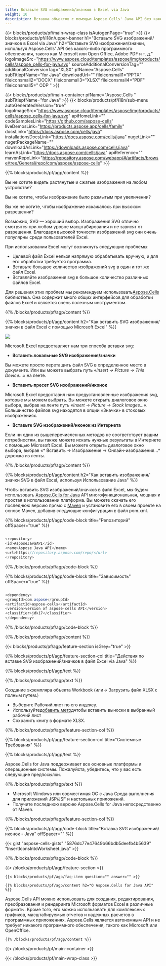 ```yaml
---
title: Вставьте SVG изображений/значков в Excel via Java
weight: 10
description: Вставка объектов с помощью Aspose.Cells' Java API без какого-либо программного обеспечения, такого как Microsoft или Open Office, Adobe PDF и т. д.
---
```

{{< blocks/products/pf/main-wrap-class isAutogenPage="true" >}}
{{< blocks/products/pf/i18n/upper-banner h1="Вставьте SVG изображений/значков в Excel via Java" h2="Вставьте SVG изображения/значки, используя Aspose.Cells\' API без какого-либо программного обеспечения, такого как Microsoft или Open Office, Adobe PDF и т. д." logoImageSrc="https://www.aspose.cloud/templates/aspose/img/products/cells/aspose_cells-for-java.svg" sourceAdditionalConversionTag="" additionalConversionTag="XLSX" pfName="Aspose.Cells" subTitlepfName="for Java" downloadUrl="" fileiconsmall1="PPTX" fileiconsmall2="DOCX" fileiconsmall3="XLSX" fileiconsmall4="PDF" fileiconsmall5=" ODP " >}}

{{< blocks/products/pf/main-container pfName="Aspose.Cells " subTitlepfName="for Java" >}}
{{< blocks/products/pf/i18n/sub-menu autoGeneratedVersion="true" logoImageSrc="https://www.aspose.cloud/templates/aspose/img/products/cells/aspose_cells-for-java.svg" apiHomeLink="" codeSamplesLink="https://github.com/aspose-cells" liveDemosLink="https://products.aspose.app/cells/family" docsLink="https://docs.aspose.com/cells/java" installationsDocsLink="https://docs.aspose.com/cells/java" nugetLink="" nugetPackageName="" downloadAsLink="https://downloads.aspose.com/cells/java" learnAsLink="https://docs.aspose.com/cells/java" apiReference="" mavenRepoLink="https://repository.aspose.com/webapp/#/artifacts/browse/tree/General/repo/com/aspose/aspose-cells" >}}

{{% blocks/products/pf/agp/content %}}

Вы не хотите видеть растянутые и сжатые изображения на любом устройстве?

Вы не хотите, чтобы изображение было размытым при увеличении?

Вы же не хотите, чтобы изображение искажалось при высоком разрешении?

Возможно, SVG — хороший выбор. Изображения SVG отлично смотрятся при любом уровне масштабирования и не зависят от разрешения. Благодаря высокой точности изображений svg они очень популярны среди пользователей Excel.

При использовании Excel могут возникнуть следующие проблемы:

+ Целевой файл Excel нельзя напрямую обрабатывать вручную, и для его обработки требуется программа.
+ Вставьте большое количество изображений svg в один и тот же файл Excel.
+ Вставляйте изображения svg в большое количество различных файлов Excel.

 Для решения этих проблем мы рекомендуем использовать[Aspose.Cells](https://products.aspose.com/cells/) библиотека. Она содержит много общих интерфейсов для обработки файлов Excel и является очень полезным инструментом.

{{% /blocks/products/pf/agp/content %}}

{{% blocks/products/pf/agp/content h2="Как вставить SVG изображения/значки в файл Excel с помощью Microsoft Excel" %}}

![](/cells/ru/net/icons/insert-icons-to-excel/sample.png)

Microsoft Excel предоставляет нам три способа вставки svg:

+  **Вставить локальные SVG изображения/значки**

Вы можете просто перетащить файл SVG в определенное место в документе. Или вы можете выбрать путь «*Insert -> Picture -> This Device...*» на ленте.

+  **Вставить пресет SVG изображений/иконок**

Microsoft Excel предоставил нам предустановленные изображения svg, которые мы можем выбрать. Вы можете открыть диалоговое окно выбора, выбрав на ленте путь «*Insert -> Picture -> Stock Images...*». Большинство файлов svg находятся в опции «Значки» в стоковых изображениях.

+  **Вставьте SVG изображений/иконок из Интернета**

Если ни один из вышеперечисленных методов не соответствует вашим потребностям, вы также можете искать нужные результаты в Интернете с помощью Microsoft Excel. Вы можете открыть диалоговое окно выбора, выбрав «* Вставить -> Изображение -> Онлайн-изображения...* дорожка из ленты.

{{% /blocks/products/pf/agp/content %}}

{{% blocks/products/pf/agp/content h2="Как вставить изображения/значки SVG в файл Excel, используя Использование Java" %}}

 Чтобы вставить SVG изображений/значков в файл Excel, мы будем использовать
 [Aspose.Cells for Java](https://products.aspose.com/cells/java) 
 API многофункциональная, мощная и простая в использовании платформа. Вы можете скачать его последнюю версию прямо с
 [Maven](https://repository.aspose.com/webapp/#/artifacts/browse/tree/General/repo/com/aspose/aspose-cells) 
 и установите его в своем проекте на основе Maven, добавив следующие конфигурации в файл pom.xml.

{{% blocks/products/pf/agp/code-block title="Репозиторий" offSpacer="true" %}}

```cs

<repository>
<id>AsposeJavaAPI</id>
<name>Aspose Java API</name>
<url>https://repository.aspose.com/repo/</url>
</repository>

```

{{% /blocks/products/pf/agp/code-block %}}

{{% blocks/products/pf/agp/code-block title="Зависимость" offSpacer="true" %}}

```cs

<dependency>
<groupId>com.aspose</groupId>
<artifactId>aspose-cells</artifactId>
<version>version of aspose-cells API</version>
<classifier>jdk17</classifier>
</dependency>

```

{{% /blocks/products/pf/agp/code-block %}}

{{% /blocks/products/pf/agp/content %}}

{{< blocks/products/pf/agp/feature-section isGrey="true" >}}

{{% blocks/products/pf/agp/feature-section-col title="Действия по вставке SVG изображений/значков в файл Excel via Java" %}}

{{% blocks/products/pf/agp/text %}}

{{% /blocks/products/pf/agp/text %}}

Создание экземпляра объекта Workbook (или-> Загрузить файл XLSX с полным путем.)
+ Выберите Рабочий лист по его индексу.
 + Используйте[добавить метод](https://reference.aspose.com/cells/java/com.aspose.cells/shapecollection/#addIcons-int-int-int-int-int-int-byte---byte---)чтобы вставить выноски в выбранный рабочий лист
+ Сохранить книгу в формате XLSX.

{{% /blocks/products/pf/agp/feature-section-col %}}

{{% blocks/products/pf/agp/feature-section-col title="Системные Требования" %}}

{{% blocks/products/pf/agp/text %}}

 Aspose.Cells for Java поддерживает все основные платформы и операционные системы. Пожалуйста, убедитесь, что у вас есть следующие предпосылки.

{{% /blocks/products/pf/agp/text %}}

- Microsoft Windows или совместимая ОС с Java Среда выполнения для приложений JSP/JSF и настольных приложений.
- Получите последнюю версию Aspose.Cells for Java непосредственно от Maven.

{{% /blocks/products/pf/agp/feature-section-col %}}

{{% blocks/products/pf/agp/code-block title="Вставка SVG изображений/иконок - Java" offSpacer="" %}}

{{< gist "aspose-cells-gists" "5876dc77e47649b66bdb5deefb4b5639" "InsertIconsIntoWorksheet.java" >}}

{{% /blocks/products/pf/agp/code-block %}}


{{< /blocks/products/pf/agp/feature-section >}}

    {{< blocks/products/pf/agp/faq-item question="" answer="" >}}
 

<!-- aboutfile Starts -->

    {{% blocks/products/pf/agp/content h2="О Aspose.Cells for Java API" %}}

 Aspose.Cells API можно использовать для создания, редактирования, преобразования и рендеринга Microsoft форматов Excel в различные форматы. Кроме того, его можно использовать для комплексных графиков, масштабируемых отчетов и надежных расчетов в программных приложениях. Aspose.Cells является автономным API и не требует никакого программного обеспечения, такого как Microsoft или OpenOffice.


    {{% /blocks/products/pf/agp/content %}}

    


{{< /blocks/products/pf/main-container >}}
    
{{< /blocks/products/pf/main-wrap-class >}}
